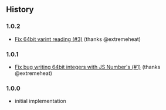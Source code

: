 ## History

### 1.0.2
* [Fix 64bit varint reading (#3)](https://github.com/extremeheat/node-binarystream/commit/b291f2ac764a570d4c10182e7b9fdacf1ff751bb) (thanks @extremeheat)

### 1.0.1
* [Fix bug writing 64bit integers with JS Number's (#1)](https://github.com/extremeheat/node-binarystream/commit/1d3aad8f053e466bdeb7d0c8085e789c3d62362d) (thanks @extremeheat)

### 1.0.0

* initial implementation

